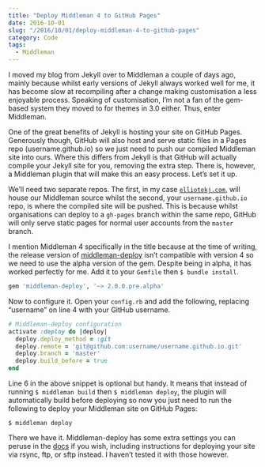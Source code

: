 ```yaml
---
title: "Deploy Middleman 4 to GitHub Pages"
date: 2016-10-01
slug: "/2016/10/01/deploy-middleman-4-to-github-pages"
category: Code
tags:
  - Middleman
---
```


I moved my blog from Jekyll over to Middleman a couple of days ago, mainly because whilst early versions of Jekyll always worked well for me, it has become slow at recompiling after a change making customisation a less enjoyable process. Speaking of customisation, I’m not a fan of the gem-based system they moved to for themes in 3.0 either. Thus, enter Middleman.

One of the great benefits of Jekyll is hosting your site on GitHub Pages. Generously though, GitHub will also host and serve static files in a Pages repo (username.github.io) so we just need to push our compiled Middleman site into ours. Where this differs from Jekyll is that GitHub will actually compile your Jekyll site for you, removing the extra step. There is, however, a Middleman plugin that will make this an easy process. Let’s set it up.

We’ll need two separate repos. The first, in my case [`elliotekj.com`](https://github.com/elliotekj/elliotekj.com), will house our Middleman source whilst the second, your `username.github.io` repo, is where the compiled site will be pushed. This is because whilst organisations can deploy to a `gh-pages` branch within the same repo, GitHub will only serve static pages for normal user accounts from the `master` branch.

I mention Middleman 4 specifically in the title because at the time of writing, the release version of [middleman-deploy](https://github.com/middleman-contrib/middleman-deploy) isn’t compatible with version 4 so we need to use the alpha version of the gem. Despite being in alpha, it has worked perfectly for me. Add it to your `Gemfile` then `$ bundle install`.

```ruby
gem 'middleman-deploy', '~> 2.0.0.pre.alpha'
```

Now to configure it. Open your `config.rb` and add the following, replacing “username” on line 4 with your GitHub username.

```ruby
# Middleman-deploy configuration
activate :deploy do |deploy|
  deploy.deploy_method = :git
  deploy.remote = 'git@github.com:username/username.github.io.git'
  deploy.branch = 'master'
  deploy.build_before = true
end
```

Line 6 in the above snippet is optional but handy. It means that instead of running `$ middleman build` then `$ middleman deploy`, the plugin will automatically build before deploying so now you just need to run the following to deploy your Middleman site on GitHub Pages:

```
$ middleman deploy
```

There we have it. Middleman-deploy has some extra settings you can peruse in the [docs](https://github.com/middleman-contrib/middleman-deploy#middleman-deploy) if you wish, including instructions for deploying your site via rsync, ftp, or sftp instead. I haven’t tested it with those however.

